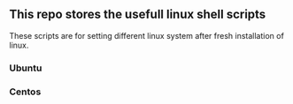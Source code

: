 ## This repo stores the usefull linux shell scripts 
These scripts are for setting different linux system after fresh installation of linux.

### Ubuntu


### Centos

